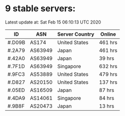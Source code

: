 # 9 stable servers:

Latest update at: Sat Feb 15 06:10:13 UTC 2020

| ID | ASN | Server Country | Online |
| -- | --- | -------------- | ------ |
| #.D09B | AS174 | United States | 461 hrs |
| #.2A79 | AS63949 | Japan | 461 hrs |
| #.42A0 | AS63949 | Japan | 39 hrs |
| #.7F1D | AS63949 | Singapore | 632 hrs |
| #.9FC3 | AS53889 | United States | 479 hrs |
| #.D827 | AS20150 | United States | 137 hrs |
| #.05ED | AS16509 | Japan | 87 hrs |
| #.4DA9 | AS14061 | Singapore | 84 hrs |
| #.9B8F | AS20473 | Japan | 13 hrs |

